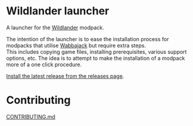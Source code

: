 # Wildlander launcher

A launcher for the [Wildlander](https://www.www.wildlandermod.com/) modpack.

The intention of the launcher is to ease the installation process for modpacks that utilise [Wabbajack](https://www.wabbajack.org/#/) but require extra steps.  
This includes copying game files, installing prerequisites, various support options, etc.
The idea is to attempt to make the installation of a modpack more of a one click procedure.

[Install the latest release from the releases page](https://github.com/Wildlander-mod/Launcher/releases/latest).

# Contributing

[CONTRIBUTING.md](.github/CONTRIBUTING.md)
